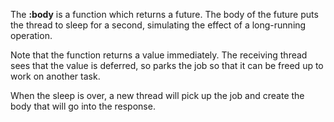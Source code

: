 The __:body__ is a function which returns a future. The body of the
future puts the thread to sleep for a second, simulating the
effect of a long-running operation.

Note that the function returns a value immediately. The receiving thread sees
that the value is deferred, so parks the job so that it can be freed up
to work on another task.

<resource-map/>

When the sleep is over, a new thread will pick up the job and create the body that will go into the response.

<response/>
